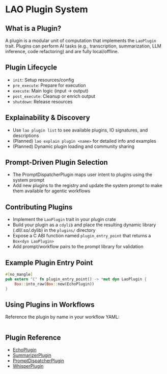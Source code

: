 # LAO Plugin System

## What is a Plugin?
A plugin is a modular unit of computation that implements the `LaoPlugin` trait. Plugins can perform AI tasks (e.g., transcription, summarization, LLM inference, code refactoring) and are fully local/offline.

## Plugin Lifecycle
- `init`: Setup resources/config
- `pre_execute`: Prepare for execution
- `execute`: Main logic (input → output)
- `post_execute`: Cleanup or enrich output
- `shutdown`: Release resources

## Explainability & Discovery
- Use `lao plugin list` to see available plugins, IO signatures, and descriptions
- (Planned) `lao explain plugin <name>` for detailed info and examples
- (Planned) Dynamic plugin loading and community sharing

## Prompt-Driven Plugin Selection
- The PromptDispatcherPlugin maps user intent to plugins using the system prompt
- Add new plugins to the registry and update the system prompt to make them available for agentic workflows

## Contributing Plugins
- Implement the `LaoPlugin` trait in your plugin crate
- Build your plugin as a `cdylib` and place the resulting dynamic library (.dll/.so/.dylib) in the `plugins/` directory
- Expose a C ABI function named `plugin_entry_point` that returns a `Box<dyn LaoPlugin>`
- Add prompt/workflow pairs to the prompt library for validation

## Example Plugin Entry Point
```rust
#[no_mangle]
pub extern "C" fn plugin_entry_point() -> *mut dyn LaoPlugin {
    Box::into_raw(Box::new(EchoPlugin))
}
```

## Using Plugins in Workflows
Reference the plugin by name in your workflow YAML:
```
```

## Plugin Reference

- [EchoPlugin](../plugins/EchoPlugin/README.md)
- [SummarizerPlugin](../plugins/SummarizerPlugin/README.md)
- [PromptDispatcherPlugin](../plugins/PromptDispatcherPlugin/README.md)
- [WhisperPlugin](../plugins/WhisperPlugin/README.md)